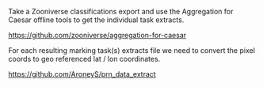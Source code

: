 Take a Zooniverse classifications export and use the Aggregation for Caesar offline tools to get the individual task extracts.

https://github.com/zooniverse/aggregation-for-caesar

For each resulting marking task(s) extracts file we need to convert the pixel coords to geo referenced lat / lon coordinates.

https://github.com/AroneyS/prn_data_extract
